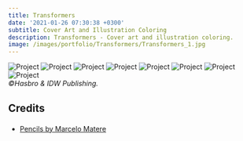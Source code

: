 ```yaml
---
title: Transformers
date: '2021-01-26 07:30:38 +0300'
subtitle: Cover Art and Illustration Coloring
description: Transformers - Cover art and illustration coloring.
image: /images/portfolio/Transformers/Transformers_1.jpg
---
```


<div class="gallery-box">
  <div class="gallery">
    <img src="/images/portfolio/Transformers/Transformers_1.jpg" alt="Project">
    <img src="/images/portfolio/Transformers/Transformers_2.jpg" alt="Project">
    <img src="/images/portfolio/Transformers/Transformers_3.jpg" alt="Project">
    <img src="/images/portfolio/Transformers/Transformers_4.jpg" alt="Project">
    <img src="/images/portfolio/Transformers/Transformers_5.jpg" alt="Project">
    <img src="/images/portfolio/Transformers/Transformers_6.jpg" alt="Project">
    <img src="/images/portfolio/Transformers/Transformers_7.jpg" alt="Project">
    <img src="/images/portfolio/Transformers/Transformers_8.jpg" alt="Project" id="secao-destino">
  </div>
  <em>©Hasbro & IDW Publishing.</em>
</div>

<div class="block-header inner-sm" style="margin-top: 1.5em; margin-bottom: 1.5em">
  <h2 class="block-title line-top">Credits</h2>
</div>

* <a href="#secao-destino">Pencils by Marcelo Matere</a>

